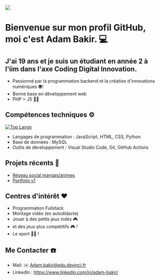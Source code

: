 ![](https://komarev.com/ghpvc/?username=Tyro951&color=blueviolet)
#    Bienvenue sur mon profil GitHub, moi c'est Adam Bakir. :computer:

## J'ai 19 ans et je suis un étudiant en année 2 à l'iim dans l'axe Coding Digital Innovation.

- Passionné par la programmation backend et la création d'innovations numériques 👽️! 
- Bonne base en développement web
- PHP > JS 😶‍🌫️

## Compétences techniques :gear:

[![Top Langs](https://github-readme-stats.vercel.app/api/top-langs/?username=Tyro951)](https://github.com/Tyro951/github-readme-stats)

- Langages de programmation : JavaScript, HTML, CSS, Python
- Base de données : MySQL
- Outils de développement : Visual Studio Code, Git, GitHub Actions

## Projets récents :rocket:

- [Réseau social mangas/animes](https://github.com/Tyro951/reseausocial)
- [Portfolio v1](https://tyro951.github.io/Portfolio/)

## Centres d'intérêt :heart:

- Programmation Fullstack
- Montage vidéo (en autodidacte)
- Jouer à des petits jeux indés :video_game:
- et des jeux plus compétitifs 🎮 !
- Le sport 🏋🏽 !

## Me Contacter ☎️

- Mail: :envelope: Adam.bakir@edu.devinci.fr 
- LinkedIn : https://www.linkedin.com/in/adam-bakir/
